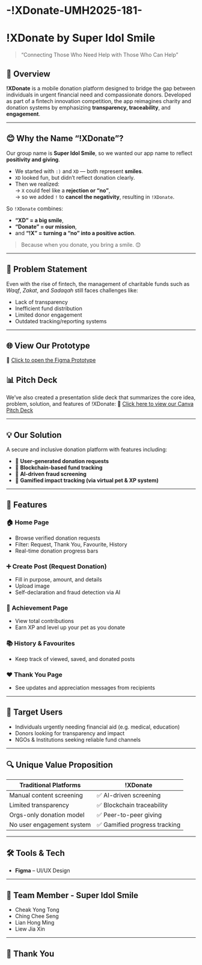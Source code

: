 # -!XDonate-UMH2025-181-

# !XDonate by Super Idol Smile

> “Connecting Those Who Need Help with Those Who Can Help”

## 📱 Overview
**!XDonate** is a mobile donation platform designed to bridge the gap between individuals in urgent financial need and compassionate donors. Developed as part of a fintech innovation competition, the app reimagines charity and donation systems by emphasizing **transparency, traceability**, and **engagement**.

---

## 😊 Why the Name “!XDonate”?

Our group name is **Super Idol Smile**, so we wanted our app name to reflect **positivity and giving**.

- We started with `:)` and `XD` — both represent **smiles**.
- `XD` looked fun, but didn’t reflect donation clearly.
- Then we realized:  
  → `X` could feel like a **rejection or “no”**,  
  → so we added `!` to **cancel the negativity**, resulting in `!XDonate`.

So `!XDonate` combines:
- **“XD” = a big smile**,  
- **“Donate” = our mission**,  
- and **“!X” = turning a “no” into a positive action**.

> Because when you donate, you bring a smile. 😊

---

## 🧠 Problem Statement
Even with the rise of fintech, the management of charitable funds such as *Waqf*, *Zakat*, and *Sadaqah* still faces challenges like:
- Lack of transparency
- Inefficient fund distribution
- Limited donor engagement
- Outdated tracking/reporting systems

---

## 🌐 View Our Prototype
🔗 [Click to open the Figma Prototype](https://www.figma.com/proto/xgzyQlYARxNdATQUvBXae4/-XDonate-by-Super-Idol-Smile?node-id=125-197&p=f&t=IIhEo3New6eRgSbL-1&scaling=min-zoom&content-scaling=fixed&page-id=0%3A1&starting-point-node-id=27%3A59)

## 📊 Pitch Deck
We’ve also created a presentation slide deck that summarizes the core idea, problem, solution, and features of !XDonate:
🔗 [Click here to view our Canva Pitch Deck](https://www.canva.com/design/DAGkVmwg97o/b5RkiUUJUjtRqHxhoBmj8w/view?utm_content=DAGkVmwg97o&utm_campaign=designshare&utm_medium=link2&utm_source=uniquelinks&utlId=h967f83b962)

---

## 💡 Our Solution
A secure and inclusive donation platform with features including:
- 🧾 **User-generated donation requests**
- 🔐 **Blockchain-based fund tracking**
- 🤖 **AI-driven fraud screening**
- 🌱 **Gamified impact tracking (via virtual pet & XP system)**

---

## 🌟 Features

### 🏠 Home Page
- Browse verified donation requests
- Filter: Request, Thank You, Favourite, History
- Real-time donation progress bars

### ➕ Create Post (Request Donation)
- Fill in purpose, amount, and details
- Upload image
- Self-declaration and fraud detection via AI

### 🎉 Achievement Page
- View total contributions
- Earn XP and level up your pet as you donate

### 📚 History & Favourites
- Keep track of viewed, saved, and donated posts

### ❤️ Thank You Page
- See updates and appreciation messages from recipients

---

## 👤 Target Users
- Individuals urgently needing financial aid (e.g. medical, education)
- Donors looking for transparency and impact
- NGOs & Institutions seeking reliable fund channels

---

## 🔍 Unique Value Proposition

| Traditional Platforms        | !XDonate                      |
|-----------------------------|-------------------------------|
| Manual content screening     | ✅ AI-driven screening         |
| Limited transparency         | ✅ Blockchain traceability     |
| Orgs-only donation model     | ✅ Peer-to-peer giving         |
| No user engagement system    | ✅ Gamified progress tracking  |

---

## 🛠 Tools & Tech
- **Figma** – UI/UX Design

---

## 👥 Team Member - Super Idol Smile
- Cheak Yong Tong
- Ching Chee Seng
- Lian Hong Ming
- Liew Jia Xin

---

## 🙏 Thank You


